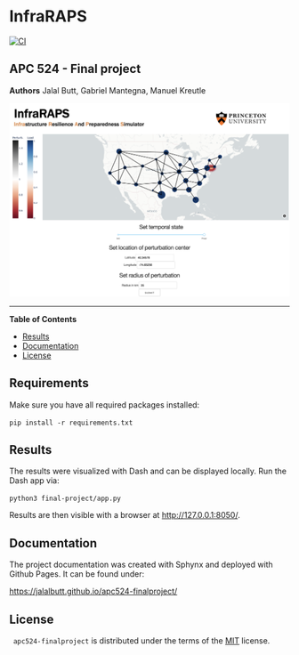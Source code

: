 # InfraRAPS

[![CI](https://github.com/jalalbutt/apc524-finalproject/actions/workflows/ci.yml/badge.svg)](https://github.com/jalalbutt/apc524-finalproject/actions/workflows/ci.yml)

## APC 524 - Final project

**Authors**
Jalal Butt, Gabriel Mantegna, Manuel Kreutle

![alt text](https://github.com/jalalbutt/apc524-finalproject/blob/main/img/dash.png?raw=true)

-----

**Table of Contents**

- [Results](#results)
- [Documentation](#documentation)
- [License](#license)

## Requirements

Make sure you have all required packages installed:

`pip install -r requirements.txt`

## Results

The results were visualized with Dash and can be displayed locally. Run the Dash app via:

`python3 final-project/app.py`

Results are then visible with a browser at http://127.0.0.1:8050/.


## Documentation

The project documentation was created with Sphynx and deployed with Github Pages. It can be found under:

https://jalalbutt.github.io/apc524-finalproject/

## License

` apc524-finalproject` is distributed under the terms of the [MIT](https://spdx.org/licenses/MIT.html) license.
